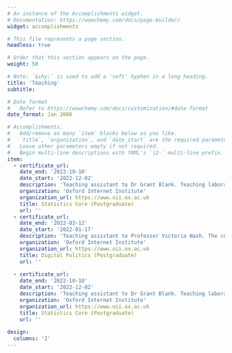 ```yaml
---
# An instance of the Accomplishments widget.
# Documentation: https://wowchemy.com/docs/page-builder/
widget: accomplishments

# This file represents a page section.
headless: true

# Order that this section appears on the page.
weight: 50

# Note: `&shy;` is used to add a 'soft' hyphen in a long heading.
title: 'Teaching'
subtitle:

# Date format
#   Refer to https://wowchemy.com/docs/customization/#date-format
date_format: Jan 2006

# Accomplishments.
#   Add/remove as many `item` blocks below as you like.
#   `title`, `organization`, and `date_start` are the required parameters.
#   Leave other parameters empty if not required.
#   Begin multi-line descriptions with YAML's `|2-` multi-line prefix.
item:
  - certificate_url: 
    date_end: '2022-10-10'
    date_start: '2022-12-02'
    description: 'Teaching assistant to Dr Grant Blank. Teaching laboratory and seminar sessions, as well as marking weekly assignments.'
    organization: 'Oxford Internet Institute'
    organization_url: https://www.oii.ox.ac.uk
    title: Statistics Core (Postgraduate)
    url: ''
  - certificate_url: 
    date_end: '2022-03-12'
    date_start: '2022-01-17'
    description: 'Teaching assistant to Professor Victoria Nash. The course teaches students both classic theories and also the latest applications of data science techniques to testing these theories.'
    organization: 'Oxford Internet Institute'
    organization_url: https://www.oii.ox.ac.uk
    title: Digital Politics (Postgraduate)
    url: ''
    
  - certificate_url: 
    date_end: '2022-10-10'
    date_start: '2022-12-02'
    description: 'Teaching assistant to Dr Grant Blank. Teaching laboratory and seminar sessions, as well as marking weekly assignments.'
    organization: 'Oxford Internet Institute'
    organization_url: https://www.oii.ox.ac.uk
    title: Statistics Core (Postgraduate)
    url: ''
  
design:
  columns: '2'
---
```

